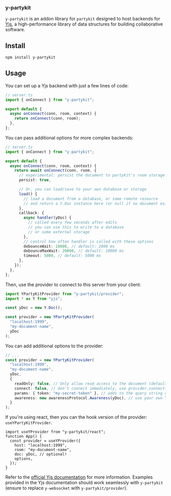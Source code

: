 ### y-partykit

`y-partykit` is an addon library for `partykit` designed to host backends for [Yjs](https://yjs.dev), a high-performance library of data structures for building collaborative software.

## Install

```sh
npm install y-partykit
```

## Usage

You can set up a Yjs backend with just a few lines of code:

```ts
// server.ts
import { onConnect } from "y-partykit";

export default {
  async onConnect(conn, room, context) {
    return onConnect(conn, room);
  },
};
```

You can pass additional options for more complex backends:

```ts
// server.ts
import { onConnect } from "y-partykit";

export default {
  async onConnect(conn, room, context) {
    return await onConnect(conn, room, {
      // experimental: persist the document to partykit's room storage
      persist: true,

      // Or, you can load/save to your own database or storage
      load() {
        // load a document from a database, or some remote resource
        // and return a Y.Doc instance here (or null if no document exists)
      },
      callback: {
        async handler(yDoc) {
          // called every few seconds after edits
          // you can use this to write to a database
          // or some external storage
        },
        // control how often handler is called with these options
        debounceWait: 10000, // default: 2000 ms
        debounceMaxWait: 20000, // default: 10000 ms
        timeout: 5000, // default: 5000 ms
      },
    });
  },
};
```

Then, use the provider to connect to this server from your client:

```ts
import YPartyKitProvider from "y-partykit/provider";
import * as Y from "yjs";

const yDoc = new Y.Doc();

const provider = new YPartyKitProvider(
  "localhost:1999",
  "my-document-name",
  yDoc
);
```

You can add additional options to the provider:

```ts
// ...
const provider = new YPartyKitProvider(
  "localhost:1999",
  "my-document-name",
  yDoc,
  {
    readOnly: false, // Only allow read access to the document (default: false)
    connect: false, // don't connect immediately, use provider.connect() when required
    params: { token: "my-secret-token" }, // adds to the query string of the websocket connection
    awareness: new awarenessProtocol.Awareness(yDoc), // use your own Yjs awareness instance
  }
);
```

If you're using react, then you can the hook version of the provider: `useYPartyKitProvider`.

```tsx
import useYProvider from "y-partykit/react";
function App() {
  const provider = useYProvider({
    host: "localhost:1999",
    room: "my-document-name",
    doc: yDoc, // optional!
    options,
  });
}
```

Refer to the [official Yjs documentation](https://docs.yjs.dev/ecosystem/editor-bindings) for more information. Examples provided in the Yjs documentation should work seamlessly with `y-partykit` (ensure to replace `y-websocket` with `y-partykit/provider`).

